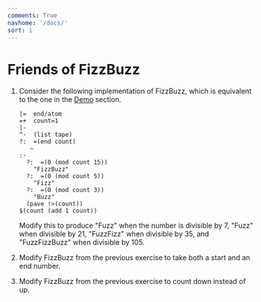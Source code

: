 ```yaml
---
comments: True
navhome: '/docs/'
sort: 1
---
```


# Friends of FizzBuzz

1.  Consider the following implementation of FizzBuzz, which is equivalent to
    the one in the [Demo](../../demo) section.

        |=  end/atom
        =+  count=1
        |-
        ^-  (list tape)
        ?:  =(end count)
           ~
        :-
          ?:  =(0 (mod count 15))
            "FizzBuzz"
          ?:  =(0 (mod count 5))
            "Fizz"
          ?:  =(0 (mod count 3))
            "Buzz"
          (pave !>(count))
        $(count (add 1 count))

    Modify this to produce "Fuzz" when the number is divisible by 7, "Fuzz" when
    divisible by 21, "FuzzFizz" when divisible by 35, and "FuzzFizzBuzz" when
    divisible by 105.

2.  Modify FizzBuzz from the previous exercise to take both a start and an end
    number.

3.  Modify FizzBuzz from the previous exercise to count down instead of up.
